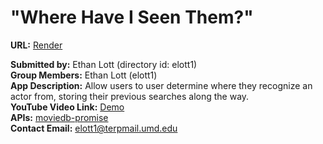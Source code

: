 # "Where Have I Seen Them?"
**URL:** [Render](https://whist-search.onrender.com/)

**Submitted by:** Ethan Lott (directory id: elott1)\
**Group Members:** Ethan Lott (elott1)\
**App Description:** Allow users to user determine where they recognize an actor from, storing their previous searches along the way.\
**YouTube Video Link:** [Demo](https://youtu.be/RnWemzu8PBY)\
**APIs:** [moviedb-promise](https://github.com/grantholle/moviedb-promise)\
**Contact Email:**  elott1@terpmail.umd.edu
